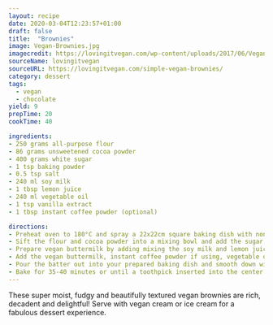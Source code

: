 ```yaml
---
layout: recipe
date: 2020-03-04T12:23:57+01:00
draft: false    
title:  "Brownies"
image: Vegan-Brownies.jpg
imagecredit: https://lovingitvegan.com/wp-content/uploads/2017/06/Vegan-Brownies-3.webp
sourceName: lovingitvegan
sourceURL: https://lovingitvegan.com/simple-vegan-brownies/
category: dessert
tags:
  - vegan
  - chocolate
yield: 9
prepTime: 20
cookTime: 40

ingredients:
- 250 grams all-purpose flour
- 86 grams unsweetened cocoa powder
- 400 grams white sugar
- 1 tsp baking powder
- 0.5 tsp salt
- 240 ml soy milk
- 1 tbsp lemon juice
- 240 ml vegetable oil
- 1 tsp vanilla extract
- 1 tbsp instant coffee powder (optional)

directions:
- Preheat oven to 180°C and spray a 22x22cm square baking dish with non-stick spray and line the bottom with parchment paper. Set aside.
- Sift the flour and cocoa powder into a mixing bowl and add the sugar, baking powder and salt.
- Prepare vegan buttermilk by adding mixing the soy milk and lemon juice together. Allow to sit for a minute to curdle.
- Add the vegan buttermilk, instant coffee powder if using, vegetable oil and vanilla to the mixing bowl and mix in well.
- Pour the batter out into your prepared baking dish and smooth down with the back of a spoon.
- Bake for 35-40 minutes or until a toothpick inserted into the center comes out mostly clear (moist crumbs are fine, wet batter is not!).
---
```

These super moist, fudgy and beautifully textured vegan brownies are rich, decadent and delightful! Serve with vegan cream or ice cream for a fabulous dessert experience.
